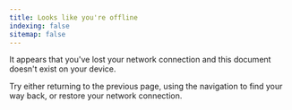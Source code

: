 ```yaml
---
title: Looks like you're offline
indexing: false
sitemap: false
---
```


It appears that you've lost your network connection and this document doesn't exist on your device.

Try either returning to the previous page, using the navigation to find your way back, or restore your network connection.